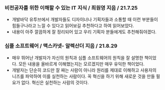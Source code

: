 
### 비전공자를 위한 이해할 수 있는 IT 지식 / 최원영 지음 / 21.7.25 

- 개발바닥 유투브에서 개발자들도 디자이너나 기획자들과 소통할 때 이런 부분들이 힘들구나라고 느낄 수 있다고 읽어보길 추천하다고 하여 
읽어보았다. 
- 내용이 아주 깔끔하게 잘 정리되어 있고 우리 기획자 분들에게도 추천해줘야겠다. 

### 심플 소프트웨어 / 맥스카넷- 알렉산더 지음 / 21.8.29 

- 매우 뛰어난 개발자가 자신의 원칙과 심플 소프트웨어의 원칙을 잘 설명한 책이었다. 모든 내용을 올바르게 이해했는지는 모르겠지만
매우 유익한 책이었다. 
- 개발자는 단순히 코드만 잘 짜는 사람이 아니라 원리를 제대로 이해하고 사용자의 니즈를 파악하여 이를 실천하는 사람이다. 꼭 혁신을 하기
위해 새로운 것을 만들 필요가 없다. 혁신은 실천하는 사람의 것이다. 
